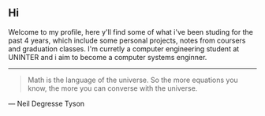 ## Hi

Welcome to my profile, here y'll find some of what i've been studing for the past 4 years, which include some personal projects, notes from coursers and graduation classes. I'm curretly 
 a computer engineering student at UNINTER and i aim to become a computer systems enginner.

---
> Math is the language of the universe. So the more equations you know, the more you can converse with the universe.

— Neil Degresse Tyson

<!---The background color is `#ffffff` for light mode and `#000000` for dark mode.
My [repositories](https://github.com/LucasEduardoSS?tab=repositories)
<!---
LucasEduardoSS/LucasEduardoSS is a ✨ special ✨ repository because its `README.md` (this file) appears on your GitHub profile.
You can click the Preview link to take a look at your changes.
--->
